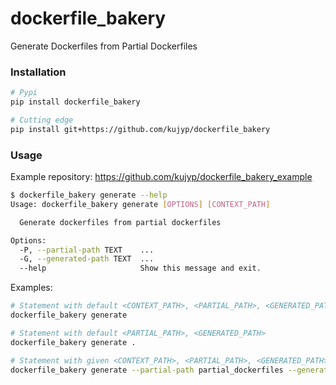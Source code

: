 # dockerfile_bakery
Generate Dockerfiles from Partial Dockerfiles

### Installation
```bash
# Pypi
pip install dockerfile_bakery

# Cutting edge
pip install git+https://github.com/kujyp/dockerfile_bakery
```

### Usage
Example repository: https://github.com/kujyp/dockerfile_bakery_example

```bash
$ dockerfile_bakery generate --help
Usage: dockerfile_bakery generate [OPTIONS] [CONTEXT_PATH]

  Generate dockerfiles from partial dockerfiles

Options:
  -P, --partial-path TEXT    ...
  -G, --generated-path TEXT  ...
  --help                     Show this message and exit.
```

Examples:
```bash
# Statement with default <CONTEXT_PATH>, <PARTIAL_PATH>, <GENERATED_PATH>
dockerfile_bakery generate

# Statement with default <PARTIAL_PATH>, <GENERATED_PATH>
dockerfile_bakery generate .

# Statement with given <CONTEXT_PATH>, <PARTIAL_PATH>, <GENERATED_PATH>
dockerfile_bakery generate --partial-path partial_dockerfiles --generated-path generated .
```

